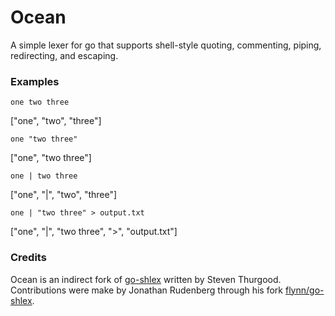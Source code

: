 Ocean
=====
A simple lexer for go that supports shell-style quoting, commenting, piping, redirecting, and escaping.


### Examples
```
one two three
```
["one", "two", "three"]

```
one "two three"
```

["one", "two three"]

```
one | two three
```
["one", "|", "two", "three"]

```
one | "two three" > output.txt
```
["one", "|", "two three", ">", "output.txt"]


### Credits
Ocean is an indirect fork of [go-shlex](http://code.google.com/p/go-shlex/) written by Steven Thurgood. Contributions were make by Jonathan Rudenberg through his fork [flynn/go-shlex](https://github.com/flynn/go-shlex).
